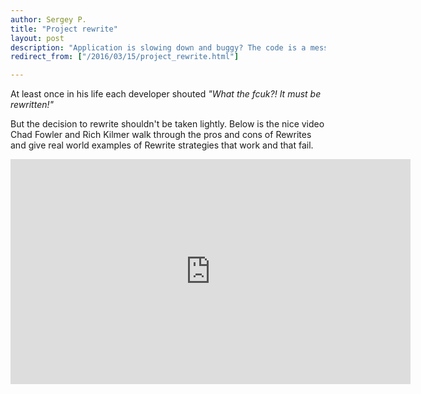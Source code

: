 ```yaml
---
author: Sergey P.
title: "Project rewrite"
layout: post
description: "Application is slowing down and buggy? The code is a mess, and changes are taking longer and longer? All signs seem to point to the dreaded Big Rewrite."
redirect_from: ["/2016/03/15/project_rewrite.html"]

---
```

At least once in his life each developer shouted _"What the fcuk?! It must be rewritten!"_

But the decision to rewrite shouldn't be taken lightly. Below is the nice video Chad Fowler and Rich Kilmer walk through the pros and cons of Rewrites and give real world examples of Rewrite strategies that work and that fail.

<iframe src="https://player.vimeo.com/video/16285681" width="640" height="360" frameborder="0" webkitallowfullscreen mozallowfullscreen allowfullscreen></iframe>
